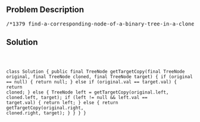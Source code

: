 <!--
<style>
  body { font-family: Arial, sans-serif; }
  .container { max-width: 700px; margin: 0 auto; padding: 10px; }
  .comment-block { background-color: #f9f9f9; padding: 10px; border-left: 5px solid #ccc; overflow-wrap: break-word; white-space: pre-wrap; }
  .code-block { background-color: #f4f4f4; padding: 10px; border: 1px solid #ddd; overflow-wrap: break-word; white-space: pre-wrap; }
</style>
-->

<div class='container'>
<h2>Problem Description</h2>
<div class='comment-block'>
<pre>
/*1379 find-a-corresponding-node-of-a-binary-tree-in-a-clone-of-that-treehttps://leetcode.com/problems/find-a-corresponding-node-of-a-binary-tree-in-a-clone-of-that-tree/Given two binary trees original and cloned and given a reference to a node target in the originaltree.The cloned tree is a copy of the original tree.Return a reference to the same node in the cloned tree.Note that you are not allowed to change any of the two trees or the target node and the answer mustbe areference to a node in the cloned tree.Constraints:The number of nodes in the tree is in the range [1, 104].The values of the nodes of the tree are unique.target node is a node from the original tree and is not null.*//** * Definition for a binary tree node. * public class TreeNode { *     int val; *     TreeNode left; *     TreeNode right; *     TreeNode(int x) { val = x; } * } */</pre>
</div>

<h2>Solution</h2>
<div class='code-block'>
<pre><code class='language-java'>


class Solution {
    public final TreeNode getTargetCopy(final TreeNode original, final TreeNode cloned, final TreeNode target) {
        if (original == null) {
            return null;
        } else if (original.val == target.val) {
            return cloned;
        } else {
            TreeNode left = getTargetCopy(original.left, cloned.left, target);
            if (left != null && left.val == target.val) {
                return left;
            } else {
                return getTargetCopy(original.right, cloned.right, target);
            }
        }
    }
}</code></pre>
</div>
</div>
